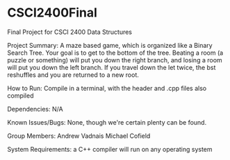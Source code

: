 # CSCI2400Final
Final Project for CSCI 2400 Data Structures

Project Summary:
A maze based game, which is organized like a Binary Search Tree.  Your goal is to get to the bottom of the tree.  Beating a room (a puzzle or something) will put you down the right branch, and losing a room will put you down the left branch.  If you travel down the let twice, the bst reshuffles and you are returned to a new root.

How to Run:
Compile in a terminal, with the header and .cpp files also compiled

Dependencies:
N/A

Known Issues/Bugs:
None, though we're certain plenty can be found.

Group Members:
Andrew Vadnais
Michael Cofield

System Requirements:
a C++ compiler
will run on any operating system